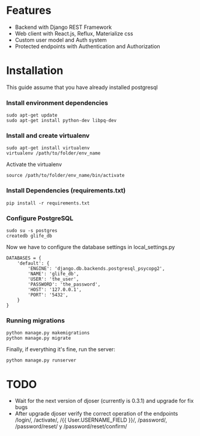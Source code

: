 # Features

* Backend with Django REST Framework
* Web client with React.js, Reflux, Materialize css
* Custom user model and Auth system
* Protected endpoints with Authentication and Authorization

# Installation

This guide assume that you have already installed postgresql

### Install environment dependencies

    sudo apt-get update
    sudo apt-get install python-dev libpq-dev

### Install and create virtualenv

    sudo apt-get install virtualenv
    virtualenv /path/to/folder/env_name

Activate the virtualenv

	source /path/to/folder/env_name/bin/activate

### Install Dependencies (requirements.txt)

	pip install -r requirements.txt

### Configure PostgreSQL

	sudo su -s postgres
	createdb glife_db

Now we have to configure the database settings in local_settings.py

	DATABASES = {
	    'default': {
	        'ENGINE': 'django.db.backends.postgresql_psycopg2',
	        'NAME': 'glife_db',
	        'USER': 'the_user',
	        'PASSWORD': 'the_password',
	        'HOST': '127.0.0.1',
	        'PORT': '5432',
	    }
	}

### Running migrations

	python manage.py makemigrations
	python manage.py migrate

Finally, if everything it's fine, run the server:

	python manage.py runserver

# TODO

* Wait for the next version of djoser (currently is 0.3.1) and upgrade for fix bugs
* After upgrade djoser verify the correct operation of the endpoints /login/, /activate/, /{{ User.USERNAME_FIELD }}/, /password/, /password/reset/ y /password/reset/confirm/
